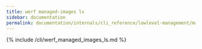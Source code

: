 ```yaml
---
title: werf managed-images ls
sidebar: documentation
permalink: documentation/internals/cli_reference/lowlevel-management/managed-images/ls.html
---
```


{% include /cli/werf_managed_images_ls.md %}
